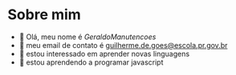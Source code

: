 # Sobre mim

- 👋 Olá, meu nome é _GeraldoManutencoes_
- 👀 meu email de contato é guilherme.de.goes@escola.pr.gov.br
- 🌱 estou interessado em aprender novas linguagens
- 💞️ estou aprendendo a programar javascript
